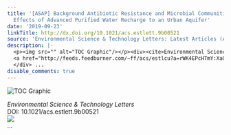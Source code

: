 ```yaml
---
title: '[ASAP] Background Antibiotic Resistance and Microbial Communities Dominate
  Effects of Advanced Purified Water Recharge to an Urban Aquifer'
date: '2019-09-23'
linkTitle: http://dx.doi.org/10.1021/acs.estlett.9b00521
source: 'Environmental Science & Technology Letters: Latest Articles (ACS Publications)'
description: |-
  <p><img src="" alt="TOC Graphic"/></p><div><cite>Environmental Science & Technology Letters</cite></div><div>DOI: 10.1021/acs.estlett.9b00521</div><div class="feedflare">
  <a href="http://feeds.feedburner.com/~ff/acs/estlcu?a=rWK4EPcHTmY:XaQg9DYRL2c:yIl2AUoC8zA"><img src="http://feeds.feedburner.com/~ff/acs/estlcu?d=yIl2AUoC8zA" border="0"></img></a>
  </div> ...
disable_comments: true
---
```

<p><img src="" alt="TOC Graphic"/></p><div><cite>Environmental Science & Technology Letters</cite></div><div>DOI: 10.1021/acs.estlett.9b00521</div><div class="feedflare">
<a href="http://feeds.feedburner.com/~ff/acs/estlcu?a=rWK4EPcHTmY:XaQg9DYRL2c:yIl2AUoC8zA"><img src="http://feeds.feedburner.com/~ff/acs/estlcu?d=yIl2AUoC8zA" border="0"></img></a>
</div> ...